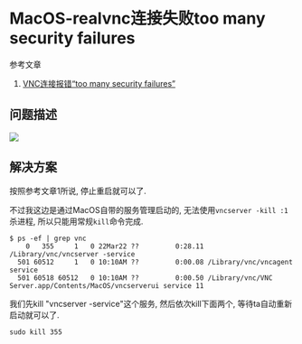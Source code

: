 # MacOS-realvnc连接失败too many security failures

参考文章

1. [VNC连接报错“too many security failures”](https://www.cnblogs.com/jiading/articles/12695171.html)

## 问题描述

![](https://gitee.com/generals-space/gitimg/raw/master/8e26fda125cde5e37b1380ed1d16ccd7.png)

## 解决方案

按照参考文章1所说, 停止重启就可以了.

不过我这边是通过MacOS自带的服务管理启动的, 无法使用`vncserver -kill :1`杀进程, 所以只能用常规`kill`命令完成.

```console
$ ps -ef | grep vnc
    0   355     1   0 22Mar22 ??         0:28.11 /Library/vnc/vncserver -service
  501 60512     1   0 10:10AM ??         0:00.08 /Library/vnc/vncagent service
  501 60518 60512   0 10:10AM ??         0:00.50 /Library/vnc/VNC Server.app/Contents/MacOS/vncserverui service 11
```

我们先kill "vncserver -service"这个服务, 然后依次kill下面两个, 等待ta自动重新启动就可以了.

```
sudo kill 355
```
